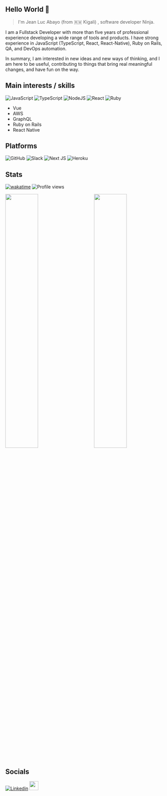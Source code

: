 

## Hello World 👋


> I'm Jean Luc Abayo (from 🇷🇼 Kigali) , software developer Ninja.


I am a Fullstack Developer with more than five years of professional experience developing a wide range of tools and products. I have strong experience in JavaScript (TypeScript, React, React-Native), Ruby on Rails, QA, and DevOps automation. 

In summary, I am interested in new ideas and new ways of thinking, and I am here to be useful, contributing to things that bring real meaningful changes, and have fun on the way. 


## Main interests / skills

![JavaScript](https://img.shields.io/badge/javascript-%23323330.svg?style=for-the-badge&logo=javascript&logoColor=%23F7DF1E) ![TypeScript](https://img.shields.io/badge/typescript-%23007ACC.svg?style=for-the-badge&logo=typescript&logoColor=white) ![NodeJS](https://img.shields.io/badge/node.js-6DA55F?style=for-the-badge&logo=node.js&logoColor=white) ![React](https://img.shields.io/badge/react-%2320232a.svg?style=for-the-badge&logo=react&logoColor=%2361DAFB) ![Ruby](https://img.shields.io/badge/ruby-%23CC342D.svg?style=for-the-badge&logo=ruby&logoColor=white)

- Vue
- AWS 
- GraphQL
- Ruby on Rails 
- React Native

## Platforms
![GitHub](https://img.shields.io/badge/github-%23121011.svg?style=for-the-badge&logo=github&logoColor=white) ![Slack](https://img.shields.io/badge/Slack-4A154B?style=for-the-badge&logo=slack&logoColor=white) ![Next JS](https://img.shields.io/badge/Next-black?style=for-the-badge&logo=next.js&logoColor=white) ![Heroku](https://img.shields.io/badge/heroku-%23430098.svg?style=for-the-badge&logo=heroku&logoColor=white)


## Stats
[![wakatime](https://wakatime.com/badge/user/01f5df11-6519-4d6d-92a2-5bd9c5e0f6eb.svg)](https://wakatime.com/@01f5df11-6519-4d6d-92a2-5bd9c5e0f6eb)   ![Profile views](https://gpvc.arturio.dev/abayo-luc)

<img style="width:45%" src="https://github-readme-stats.vercel.app/api?username=abayo-luc&&show_icons=true&&theme=dark&&border_color=3fb950&&count_private=true" /> <img align="right" style="width:45%;" src="https://github-readme-stats.vercel.app/api/top-langs/?username=abayo-luc&&langs_count=6&&layout=compact&show_icons=true&&theme=dark&border_color=3fb950&&count_private=true"/>

## Socials

[![Linkedin](https://img.shields.io/badge/LinkedIn-100%25-blue?style=for-the-badge&logo=Linkedin&logoColor=white&link=https://www.linkedin.com/in/brunolm/)](https://www.linkedin.com/in/jean-luc-abayo/) [<img src="https://www.codewars.com/users/abayo-luc/badges/micro" height="28px">](https://www.codewars.com/users/abayo-luc)


